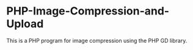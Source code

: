 # PHP-Image-Compression-and-Upload
This is a PHP program for image compression using the PHP GD library.
